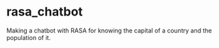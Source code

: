 # rasa_chatbot
Making a chatbot with RASA for knowing the capital of a country and the population of it.
